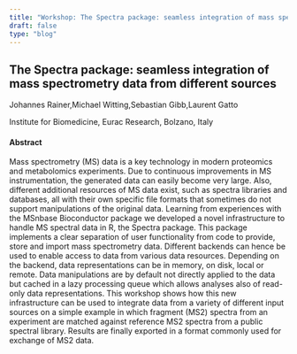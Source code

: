 ```yaml
---
title: "Workshop: The Spectra package: seamless integration of mass spectrometry data from different sources"
draft: false
type: "blog"
---
```


## The Spectra package: seamless integration of mass spectrometry data from different sources

Johannes Rainer,Michael Witting,Sebastian Gibb,Laurent Gatto

Institute for Biomedicine, Eurac Research, Bolzano, Italy

#### Abstract

Mass spectrometry (MS) data is a key technology in modern proteomics and metabolomics experiments. Due to continuous improvements in MS instrumentation, the generated data can easily become very large. Also, different additional resources of MS data exist, such as spectra libraries and databases, all with their own specific file formats that sometimes do not support manipulations of the original data. Learning from experiences with the MSnbase Bioconductor package we developed a novel infrastructure to handle MS spectral data in R, the Spectra package. This package implements a clear separation of user functionality from code to provide, store and import mass spectrometry data. Different backends can hence be used to enable access to data from various data resources. Depending on the backend, data representations can be in memory, on disk, local or remote. Data manipulations are by default not directly applied to the data but cached in a lazy processing queue which allows analyses also of read-only data representations. This workshop shows how this new infrastructure can be used to integrate data from a variety of different input sources on a simple example in which fragment (MS2) spectra from an experiment are matched against reference MS2 spectra from a public spectral library. Results are finally exported in a format commonly used for exchange of MS2 data.